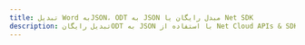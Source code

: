 ---title: تبدیل Word بهJSON، ODT به JSON مبدل رایگان یا Net SDKdescription: تبدیل رایگانODT به JSON با استفاده از Net Cloud APIs & SDK. همچنین اسناد Microsoft Word و OpenOffice را در Cloud ایجاد، ویرایش و رندر کنید.---